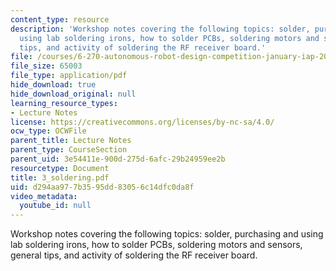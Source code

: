 ```yaml
---
content_type: resource
description: 'Workshop notes covering the following topics: solder, purchasing and
  using lab soldering irons, how to solder PCBs, soldering motors and sensors, general
  tips, and activity of soldering the RF receiver board.'
file: /courses/6-270-autonomous-robot-design-competition-january-iap-2005/d294aa977b3595dd83056c14dfc0da8f_3_soldering.pdf
file_size: 65003
file_type: application/pdf
hide_download: true
hide_download_original: null
learning_resource_types:
- Lecture Notes
license: https://creativecommons.org/licenses/by-nc-sa/4.0/
ocw_type: OCWFile
parent_title: Lecture Notes
parent_type: CourseSection
parent_uid: 3e54411e-900d-275d-6afc-29b24959ee2b
resourcetype: Document
title: 3_soldering.pdf
uid: d294aa97-7b35-95dd-8305-6c14dfc0da8f
video_metadata:
  youtube_id: null
---
```

Workshop notes covering the following topics: solder, purchasing and using lab soldering irons, how to solder PCBs, soldering motors and sensors, general tips, and activity of soldering the RF receiver board.